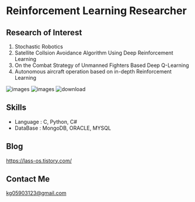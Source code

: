 # Reinforcement Learning Researcher

## Research of Interest
1. Stochastic Robotics
2. Satellite Collsion Avoidance Algorithm Using Deep Reinforcement Learning
3. On the Combat Strategy of Unmanned Fighters Based Deep Q-Learning
4. Autonomous aircraft operation based on in-depth Reinforcement Learning

![images](https://user-images.githubusercontent.com/62800365/110494018-84bb0c00-8136-11eb-8a2c-ffd75ab2941f.jpg)
![images](https://user-images.githubusercontent.com/62800365/110494209-b6cc6e00-8136-11eb-9fc9-3b0eea9b5c75.jpg)
![download](https://user-images.githubusercontent.com/62800365/110494254-c64bb700-8136-11eb-92e6-05c130522ac1.jpg)


## Skills
- Language : C, Python, C#
- DataBase : MongoDB, ORACLE, MYSQL

## Blog
https://lass-os.tistory.com/

## Contact Me
kg05903123@gmail.com

